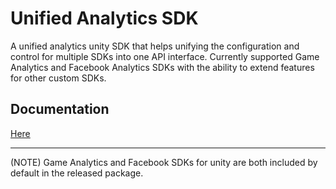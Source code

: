 # Unified Analytics SDK

 A unified analytics unity SDK that helps unifying the configuration and control for multiple SDKs into one API interface. Currently supported Game Analytics and Facebook Analytics SDKs with the ability to extend features for other custom SDKs.
 
 ## Documentation
 [Here](Assets/UnifiedAnalyticsSDK/Documentation.pdf)
 
 ---

(NOTE) Game Analytics and Facebook SDKs for unity are both included by default in the released package.
